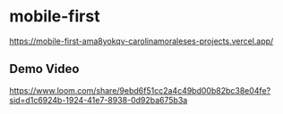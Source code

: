 ﻿# mobile-first

https://mobile-first-ama8yokqv-carolinamoraleses-projects.vercel.app/


## Demo Video
https://www.loom.com/share/9ebd6f51cc2a4c49bd00b82bc38e04fe?sid=d1c6924b-1924-41e7-8938-0d92ba675b3a
